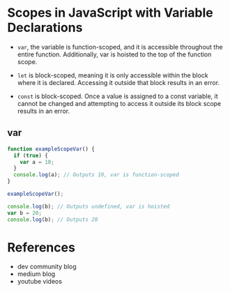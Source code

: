 # Scopes in JavaScript with Variable Declarations

- `var`, the variable is function-scoped, and it is accessible throughout the entire function. Additionally, var is hoisted to the top of the function scope.

- `let` is block-scoped, meaning it is only accessible within the block where it is declared. Accessing it outside that block results in an error.

- `const` is block-scoped. Once a value is assigned to a const variable, it cannot be changed and attempting to access it outside its block scope results in an error.

## var

```javascript
function exampleScopeVar() {
  if (true) {
    var a = 10;
  }
  console.log(a); // Outputs 10, var is function-scoped
}

exampleScopeVar();

console.log(b); // Outputs undefined, var is hoisted
var b = 20;
console.log(b); // Outputs 20
```

# References

- dev community blog
- medium blog
- youtube videos
